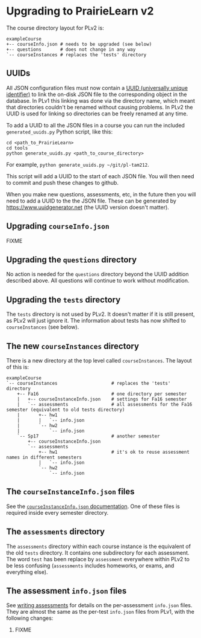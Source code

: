 
# Upgrading to PrairieLearn v2

The course directory layout for PLv2 is:

    exampleCourse
    +-- courseInfo.json # needs to be upgraded (see below)
    +-- questions       # does not change in any way
    `-- courseInstances # replaces the 'tests' directory

## UUIDs

All JSON configuration files must now contain a [UUID (universally unique identifier)](https://en.wikipedia.org/wiki/Universally_unique_identifier) to link the on-disk JSON file to the corresponding object in the database. In PLv1 this linking was done via the directory name, which meant that directories couldn't be renamed without causing problems. In PLv2 the UUID is used for linking so directories can be freely renamed at any time.

To add a UUID to all the JSON files in a course you can run the included `generated_uuids.py` Python script, like this:

    cd <path_to_PrairieLearn>
    cd tools
    python generate_uuids.py <path_to_course_directory>

For example, `python generate_uuids.py ~/git/pl-tam212`.

This script will add a UUID to the start of each JSON file. You will then need to commit and push these changes to github.

When you make new questions, assessments, etc, in the future then you will need to add a UUID to the the JSON file. These can be generated by https://www.uuidgenerator.net (the UUID version doesn't matter).

## Upgrading `courseInfo.json`

FIXME

## Upgrading the `questions` directory

No action is needed for the `questions` directory beyond the UUID addition described above. All questions will continue to work without modification.

## Upgrading the `tests` directory

The `tests` directory is not used by PLv2. It doesn't matter if it is still present, as PLv2 will just ignore it. The information about tests has now shifted to `courseInstances` (see below).

## The new `courseInstances` directory

There is a new directory at the top level called `courseInstances`. The layout of this is:

    exampleCourse
    `-- courseInstances                    # replaces the 'tests' directory
        +-- Fa16                           # one directory per semester
        |   +-- courseInstanceInfo.json    # settings for Fa16 semester
        |   `-- assessments                # all assessments for the Fa16 semester (equivalent to old tests directory)
        |       +-- hw1
        |       |   `-- info.json
        |       `-- hw2
        |           `-- info.json
        `-- Sp17                           # another semester
            +-- courseInstanceInfo.json
            `-- assessments
                +-- hw1                    # it's ok to reuse assessment names in different semesters
                |   `-- info.json
                `-- hw2
                    `-- info.json

## The `courseInstanceInfo.json` files

See the [`courseInstanceInfo.json` documentation](https://github.com/PrairieLearn/PrairieLearn/blob/master/doc/courseInstanceInfo.md). One of these files is required inside every semester directory.

## The `assessments` directory

The `assessments` directory within each course instance is the equivalent of the old `tests` directory. It contains one subdirectory for each assessment. The word `test` has been replace by `assessment` everywhere within PLv2 to be less confusing (`assessments` includes homeworks, or exams, and everything else).

## The assessment `info.json` files

See [writing assessments](https://github.com/PrairieLearn/PrairieLearn/blob/master/doc/writingAssessments.md) for details on the per-assessment `info.json` files. They are almost the same as the per-test `info.json` files from PLv1, with the following changes:

1. FIXME
